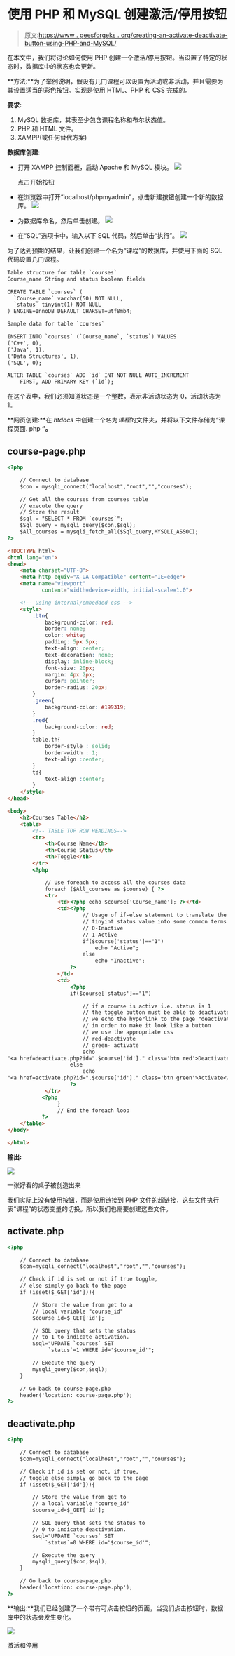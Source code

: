# 使用 PHP 和 MySQL 创建激活/停用按钮

> 原文:[https://www . geesforgeks . org/creating-an-activate-deactivate-button-using-PHP-and-MySQL/](https://www.geeksforgeeks.org/creating-an-activate-deactivate-button-using-php-and-mysql/)

在本文中，我们将讨论如何使用 PHP 创建一个激活/停用按钮。当设置了特定的状态时，数据库中的状态也会更新。

**方法:**为了举例说明，假设有几门课程可以设置为活动或非活动，并且需要为其设置适当的彩色按钮。实现是使用 HTML、PHP 和 CSS 完成的。

**要求:**

1.  MySQL 数据库，其表至少包含课程名称和布尔状态值。
2.  PHP 和 HTML 文件。
3.  XAMPP(或任何替代方案)

**数据库创建:**

*   打开 XAMPP 控制面板，启动 Apache 和 MySQL 模块。
    ![](img/5e106a9c7bea40a507edae9ce489ce4e.png)

    点击开始按钮

*   在浏览器中打开“localhost/phpmyadmin”，点击新建按钮创建一个新的数据库。
    ![](img/2e25ee8e0f74bccfb43ad278dad0424b.png)
*   为数据库命名，然后单击创建。
    ![](img/148482b69c48b9eb5308968f0d7f0f6a.png)
*   在“SQL”选项卡中，输入以下 SQL 代码，然后单击“执行”。
    ![](img/25754c02eefe023df85aed5f9e6fcc90.png)

为了达到预期的结果，让我们创建一个名为“课程”的数据库，并使用下面的 SQL 代码设置几门课程。

```html
Table structure for table `courses`
Course_name String and status boolean fields

CREATE TABLE `courses` (
  `Course_name` varchar(50) NOT NULL,
  `status` tinyint(1) NOT NULL
) ENGINE=InnoDB DEFAULT CHARSET=utf8mb4;

Sample data for table `courses`

INSERT INTO `courses` (`Course_name`, `status`) VALUES
('C++', 0),
('Java', 1),
('Data Structures', 1),
('SQL', 0);

ALTER TABLE `courses` ADD `id` INT NOT NULL AUTO_INCREMENT
    FIRST, ADD PRIMARY KEY (`id`);
```

在这个表中，我们必须知道状态是一个整数，表示非活动状态为 0，活动状态为 1。

**网页创建:**在 *htdocs* 中创建一个名为*课程*的文件夹，并将以下文件存储为“课程页面. php **”。**

## course-page.php

```html
<?php

    // Connect to database 
    $con = mysqli_connect("localhost","root","","courses");

    // Get all the courses from courses table
    // execute the query 
    // Store the result
    $sql = "SELECT * FROM `courses`";
    $Sql_query = mysqli_query($con,$sql);
    $All_courses = mysqli_fetch_all($Sql_query,MYSQLI_ASSOC);
?>

<!DOCTYPE html>
<html lang="en">
<head>
    <meta charset="UTF-8">
    <meta http-equiv="X-UA-Compatible" content="IE=edge">
    <meta name="viewport"
           content="width=device-width, initial-scale=1.0">

    <!-- Using internal/embedded css -->
    <style>
        .btn{
            background-color: red;
            border: none;
            color: white;
            padding: 5px 5px;
            text-align: center;
            text-decoration: none;
            display: inline-block;
            font-size: 20px;
            margin: 4px 2px;
            cursor: pointer;
            border-radius: 20px;
        }
        .green{
            background-color: #199319;
        }
        .red{
            background-color: red;
        }
        table,th{
            border-style : solid;
            border-width : 1;
            text-align :center;
        }
        td{
            text-align :center;
        }
    </style>    
</head>

<body>
    <h2>Courses Table</h2>
    <table>
        <!-- TABLE TOP ROW HEADINGS-->
        <tr>
            <th>Course Name</th>
            <th>Course Status</th>
            <th>Toggle</th>
        </tr>
        <?php

            // Use foreach to access all the courses data
            foreach ($All_courses as $course) { ?>
            <tr>
                <td><?php echo $course['Course_name']; ?></td>
                <td><?php 
                        // Usage of if-else statement to translate the 
                        // tinyint status value into some common terms
                        // 0-Inactive
                        // 1-Active
                        if($course['status']=="1") 
                            echo "Active";
                        else 
                            echo "Inactive";
                    ?>                          
                </td>
                <td>
                    <?php 
                    if($course['status']=="1") 

                        // if a course is active i.e. status is 1 
                        // the toggle button must be able to deactivate 
                        // we echo the hyperlink to the page "deactivate.php"
                        // in order to make it look like a button
                        // we use the appropriate css
                        // red-deactivate
                        // green- activate
                        echo 
"<a href=deactivate.php?id=".$course['id']." class='btn red'>Deactivate</a>";
                    else 
                        echo 
"<a href=activate.php?id=".$course['id']." class='btn green'>Activate</a>";
                    ?>
            </tr>
           <?php
                }
                // End the foreach loop 
           ?>
    </table>
</body>

</html>
```

**输出:**

![](img/df826d6a567b72fe5ea6b5d7b498c2fc.png)

一张好看的桌子被创造出来

我们实际上没有使用按钮，而是使用链接到 PHP 文件的超链接，这些文件执行表“课程”的状态变量的切换。所以我们也需要创建这些文件。

## activate.php

```html
<?php

    // Connect to database 
    $con=mysqli_connect("localhost","root","","courses");

    // Check if id is set or not if true toggle,
    // else simply go back to the page
    if (isset($_GET['id'])){

        // Store the value from get to a 
        // local variable "course_id"
        $course_id=$_GET['id'];

        // SQL query that sets the status
        // to 1 to indicate activation.
        $sql="UPDATE `courses` SET 
             `status`=1 WHERE id='$course_id'";

        // Execute the query
        mysqli_query($con,$sql);
    }

    // Go back to course-page.php
    header('location: course-page.php');
?>
```

## deactivate.php

```html
<?php

    // Connect to database 
    $con=mysqli_connect("localhost","root","","courses");

    // Check if id is set or not, if true,
    // toggle else simply go back to the page
    if (isset($_GET['id'])){

        // Store the value from get to 
        // a local variable "course_id"
        $course_id=$_GET['id'];

        // SQL query that sets the status to
        // 0 to indicate deactivation.
        $sql="UPDATE `courses` SET 
            `status`=0 WHERE id='$course_id'";

        // Execute the query
        mysqli_query($con,$sql);
    }

    // Go back to course-page.php
    header('location: course-page.php');
?>
```

**输出:**我们已经创建了一个带有可点击按钮的页面，当我们点击按钮时，数据库中的状态会发生变化。

![](img/b0b712c01992b16e11a3abef4c50fbbd.png)

激活和停用